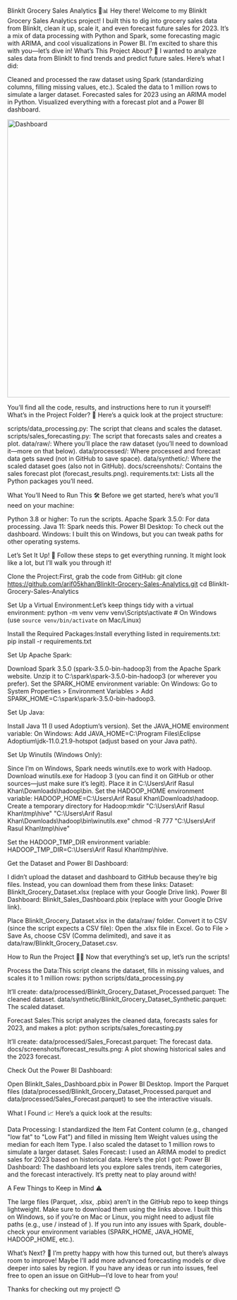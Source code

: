 BlinkIt Grocery Sales Analytics 🛒📊
Hey there! Welcome to my BlinkIt Grocery Sales Analytics project! I built this to dig into grocery sales data from BlinkIt, clean it up, scale it, and even forecast future sales for 2023. It’s a mix of data processing with Python and Spark, some forecasting magic with ARIMA, and cool visualizations in Power BI. I’m excited to share this with you—let’s dive in!
What’s This Project About? 🤔
I wanted to analyze sales data from BlinkIt to find trends and predict future sales. Here’s what I did:

Cleaned and processed the raw dataset using Spark (standardizing columns, filling missing values, etc.).
Scaled the data to 1 million rows to simulate a larger dataset.
Forecasted sales for 2023 using an ARIMA model in Python.
Visualized everything with a forecast plot and a Power BI dashboard.

<img width="630" alt="Dashboard" src="https://github.com/user-attachments/assets/22711613-c165-46b4-8c8a-2ccf996cf5cb" />


You’ll find all the code, results, and instructions here to run it yourself!
What’s in the Project Folder? 📂
Here’s a quick look at the project structure:

scripts/data_processing.py: The script that cleans and scales the dataset.
scripts/sales_forecasting.py: The script that forecasts sales and creates a plot.
data/raw/: Where you’ll place the raw dataset (you’ll need to download it—more on that below).
data/processed/: Where processed and forecast data gets saved (not in GitHub to save space).
data/synthetic/: Where the scaled dataset goes (also not in GitHub).
docs/screenshots/: Contains the sales forecast plot (forecast_results.png).
requirements.txt: Lists all the Python packages you’ll need.

What You’ll Need to Run This 🛠️
Before we get started, here’s what you’ll need on your machine:

Python 3.8 or higher: To run the scripts.
Apache Spark 3.5.0: For data processing.
Java 11: Spark needs this.
Power BI Desktop: To check out the dashboard.
Windows: I built this on Windows, but you can tweak paths for other operating systems.

Let’s Set It Up! 🚀
Follow these steps to get everything running. It might look like a lot, but I’ll walk you through it!

Clone the Project:First, grab the code from GitHub:
git clone https://github.com/arif05khan/BlinkIt-Grocery-Sales-Analytics.git
cd BlinkIt-Grocery-Sales-Analytics


Set Up a Virtual Environment:Let’s keep things tidy with a virtual environment:
python -m venv venv
venv\Scripts\activate  # On Windows (use `source venv/bin/activate` on Mac/Linux)


Install the Required Packages:Install everything listed in requirements.txt:
pip install -r requirements.txt


Set Up Apache Spark:

Download Spark 3.5.0 (spark-3.5.0-bin-hadoop3) from the Apache Spark website.
Unzip it to C:\spark\spark-3.5.0-bin-hadoop3 (or wherever you prefer).
Set the SPARK_HOME environment variable:
On Windows: Go to System Properties > Environment Variables > Add SPARK_HOME=C:\spark\spark-3.5.0-bin-hadoop3.




Set Up Java:

Install Java 11 (I used Adoptium’s version).
Set the JAVA_HOME environment variable:
On Windows: Add JAVA_HOME=C:\Program Files\Eclipse Adoptium\jdk-11.0.21.9-hotspot (adjust based on your Java path).




Set Up Winutils (Windows Only):

Since I’m on Windows, Spark needs winutils.exe to work with Hadoop.
Download winutils.exe for Hadoop 3 (you can find it on GitHub or other sources—just make sure it’s legit).
Place it in C:\Users\Arif Rasul Khan\Downloads\hadoop\bin.
Set the HADOOP_HOME environment variable: HADOOP_HOME=C:\Users\Arif Rasul Khan\Downloads\hadoop.
Create a temporary directory for Hadoop:mkdir "C:\Users\Arif Rasul Khan\tmp\hive"
"C:\Users\Arif Rasul Khan\Downloads\hadoop\bin\winutils.exe" chmod -R 777 "C:\Users\Arif Rasul Khan\tmp\hive"


Set the HADOOP_TMP_DIR environment variable: HADOOP_TMP_DIR=C:\Users\Arif Rasul Khan\tmp\hive.


Get the Dataset and Power BI Dashboard:

I didn’t upload the dataset and dashboard to GitHub because they’re big files. Instead, you can download them from these links:
Dataset: BlinkIt_Grocery_Dataset.xlsx (replace with your Google Drive link).
Power BI Dashboard: BlinkIt_Sales_Dashboard.pbix (replace with your Google Drive link).


Place BlinkIt_Grocery_Dataset.xlsx in the data/raw/ folder.
Convert it to CSV (since the script expects a CSV file):
Open the .xlsx file in Excel.
Go to File > Save As, choose CSV (Comma delimited), and save it as data/raw/BlinkIt_Grocery_Dataset.csv.





How to Run the Project 🏃‍♂️
Now that everything’s set up, let’s run the scripts!

Process the Data:This script cleans the dataset, fills in missing values, and scales it to 1 million rows:
python scripts/data_processing.py


It’ll create:
data/processed/BlinkIt_Grocery_Dataset_Processed.parquet: The cleaned dataset.
data/synthetic/BlinkIt_Grocery_Dataset_Synthetic.parquet: The scaled dataset.




Forecast Sales:This script analyzes the cleaned data, forecasts sales for 2023, and makes a plot:
python scripts/sales_forecasting.py


It’ll create:
data/processed/Sales_Forecast.parquet: The forecast data.
docs/screenshots/forecast_results.png: A plot showing historical sales and the 2023 forecast.




Check Out the Power BI Dashboard:

Open BlinkIt_Sales_Dashboard.pbix in Power BI Desktop.
Import the Parquet files (data/processed/BlinkIt_Grocery_Dataset_Processed.parquet and data/processed/Sales_Forecast.parquet) to see the interactive visuals.



What I Found 📈
Here’s a quick look at the results:

Data Processing: I standardized the Item Fat Content column (e.g., changed "low fat" to "Low Fat") and filled in missing Item Weight values using the median for each Item Type. I also scaled the dataset to 1 million rows to simulate a larger dataset.
Sales Forecast: I used an ARIMA model to predict sales for 2023 based on historical data. Here’s the plot I got:
Power BI Dashboard: The dashboard lets you explore sales trends, item categories, and the forecast interactively. It’s pretty neat to play around with!

A Few Things to Keep in Mind ⚠️

The large files (Parquet, .xlsx, .pbix) aren’t in the GitHub repo to keep things lightweight. Make sure to download them using the links above.
I built this on Windows, so if you’re on Mac or Linux, you might need to adjust file paths (e.g., use / instead of \).
If you run into any issues with Spark, double-check your environment variables (SPARK_HOME, JAVA_HOME, HADOOP_HOME, etc.).

What’s Next? 🚀
I’m pretty happy with how this turned out, but there’s always room to improve! Maybe I’ll add more advanced forecasting models or dive deeper into sales by region. If you have any ideas or run into issues, feel free to open an issue on GitHub—I’d love to hear from you!

Thanks for checking out my project! 😊
